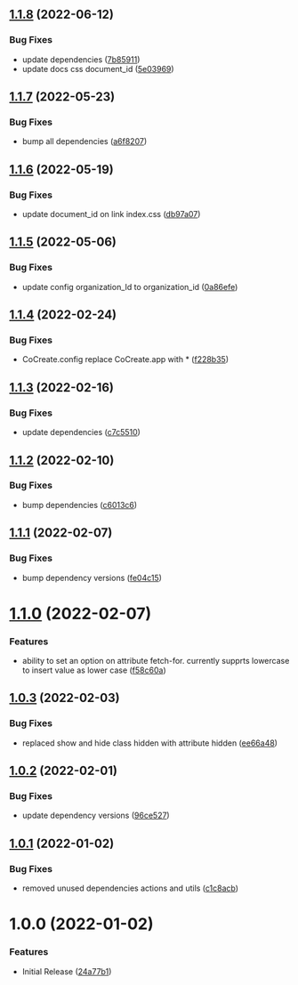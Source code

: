 ## [1.1.8](https://github.com/CoCreate-app/CoCreate-render-json/compare/v1.1.7...v1.1.8) (2022-06-12)


### Bug Fixes

* update dependencies ([7b85911](https://github.com/CoCreate-app/CoCreate-render-json/commit/7b85911996e1f69f47c4bdda919408ade818708c))
* update docs css document_id ([5e03969](https://github.com/CoCreate-app/CoCreate-render-json/commit/5e03969eafafcfc95c51109f9a78383ff0259aa6))

## [1.1.7](https://github.com/CoCreate-app/CoCreate-render-json/compare/v1.1.6...v1.1.7) (2022-05-23)


### Bug Fixes

* bump all dependencies ([a6f8207](https://github.com/CoCreate-app/CoCreate-render-json/commit/a6f8207e902f88a80209b0592b548f26afa22bbd))

## [1.1.6](https://github.com/CoCreate-app/CoCreate-render-json/compare/v1.1.5...v1.1.6) (2022-05-19)


### Bug Fixes

* update document_id on link index.css ([db97a07](https://github.com/CoCreate-app/CoCreate-render-json/commit/db97a07dec2770632ffc088c6d50ad539eebabd0))

## [1.1.5](https://github.com/CoCreate-app/CoCreate-render-json/compare/v1.1.4...v1.1.5) (2022-05-06)


### Bug Fixes

* update config organization_Id to organization_id ([0a86efe](https://github.com/CoCreate-app/CoCreate-render-json/commit/0a86efe65adb863fb6771af0fd17b490ef4d0d81))

## [1.1.4](https://github.com/CoCreate-app/CoCreate-render-json/compare/v1.1.3...v1.1.4) (2022-02-24)


### Bug Fixes

* CoCreate.config replace CoCreate.app with * ([f228b35](https://github.com/CoCreate-app/CoCreate-render-json/commit/f228b3590714f9b1e27bc48a6ac23e2f73308fa9))

## [1.1.3](https://github.com/CoCreate-app/CoCreate-render-json/compare/v1.1.2...v1.1.3) (2022-02-16)


### Bug Fixes

* update dependencies ([c7c5510](https://github.com/CoCreate-app/CoCreate-render-json/commit/c7c55107db3ab13577c0b86f767d40e4fc9b9046))

## [1.1.2](https://github.com/CoCreate-app/CoCreate-render-json/compare/v1.1.1...v1.1.2) (2022-02-10)


### Bug Fixes

* bump dependencies ([c6013c6](https://github.com/CoCreate-app/CoCreate-render-json/commit/c6013c6f055279b42750851cd12a7d29d4eb1b2d))

## [1.1.1](https://github.com/CoCreate-app/CoCreate-render-json/compare/v1.1.0...v1.1.1) (2022-02-07)


### Bug Fixes

* bump dependency versions ([fe04c15](https://github.com/CoCreate-app/CoCreate-render-json/commit/fe04c15fdf9a8f820af723bd4354f15a255f976e))

# [1.1.0](https://github.com/CoCreate-app/CoCreate-render-json/compare/v1.0.3...v1.1.0) (2022-02-07)


### Features

* ability to set an option on attribute fetch-for. currently supprts lowercase to insert value as lower case ([f58c60a](https://github.com/CoCreate-app/CoCreate-render-json/commit/f58c60ad309725352eb7552c90630ce3a2563217))

## [1.0.3](https://github.com/CoCreate-app/CoCreate-render-json/compare/v1.0.2...v1.0.3) (2022-02-03)


### Bug Fixes

* replaced show and hide class hidden with attribute hidden ([ee66a48](https://github.com/CoCreate-app/CoCreate-render-json/commit/ee66a487c67fd1a010f9faecd39becae7557dd91))

## [1.0.2](https://github.com/CoCreate-app/CoCreate-render-json/compare/v1.0.1...v1.0.2) (2022-02-01)


### Bug Fixes

* update dependency versions ([96ce527](https://github.com/CoCreate-app/CoCreate-render-json/commit/96ce527467096fa0cccb2f339cc64ee3fbef244b))

## [1.0.1](https://github.com/CoCreate-app/CoCreate-render-json/compare/v1.0.0...v1.0.1) (2022-01-02)


### Bug Fixes

* removed unused dependencies actions and utils ([c1c8acb](https://github.com/CoCreate-app/CoCreate-render-json/commit/c1c8acb5e53c7cb91ffe68a50c1b1b47e25b166b))

# 1.0.0 (2022-01-02)


### Features

* Initial Release ([24a77b1](https://github.com/CoCreate-app/CoCreate-render-json/commit/24a77b1173079dd2ed0c2451d9e2c72144c911b8))
